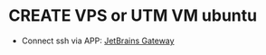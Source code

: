 # CREATE VPS or UTM VM ubuntu

- Connect ssh via APP: [JetBrains Gateway](https://www.jetbrains.com/remote-development/gateway/)
